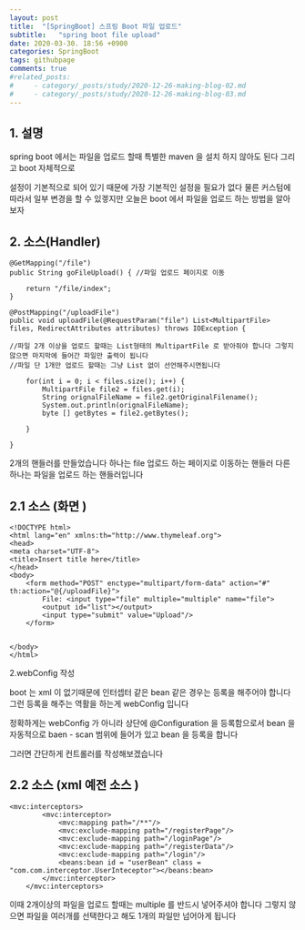 ```yaml
---
layout: post
title:  "[SpringBoot] 스프링 Boot 파일 업로드"
subtitle:   "spring boot file upload"
date: 2020-03-30. 18:56 +0900
categories: SpringBoot
tags: githubpage
comments: true
#related_posts:
#     - category/_posts/study/2020-12-26-making-blog-02.md
#     - category/_posts/study/2020-12-26-making-blog-03.md
---
```


## 1. 설명
spring boot 에서는 파일을 업로드 할때 특별한 maven 을 설치 하지 않아도 된다 그리고 boot 자체적으로 

설정이 기본적으로 되어 있기 때문에 가장 기본적인 설정을 필요가 없다 물른 커스텀에 따라서 일부 변경을 할 수 있겧지만 오늘은 boot 에서 파일을 업로드 하는 방법을 알아보자 



## 2. 소스(Handler)

```
@GetMapping("/file")
public String goFileUpload() { //파일 업로드 페이지로 이동
	
	return "/file/index";
}

@PostMapping("/uploadFile")
public void uploadFile(@RequestParam("file") List<MultipartFile> files, RedirectAttributes attributes) throws IOException {

//파일 2개 이상을 업로드 할때는 List형태의 MultipartFile 로 받아줘야 합니다 그렇지 않으면 마지막에 들어간 파일만 출력이 됩니다 
//파일 단 1개만 업로드 할때는 그냥 List 없이 선언해주시면됩니다 	
	
	for(int i = 0; i < files.size(); i++) {
		MultipartFile file2 = files.get(i);
		String orignalFileName = file2.getOriginalFilename();
		System.out.println(orignalFileName);			
		byte [] getBytes = file2.getBytes();
		
	}
	
}

```
2개의 핸들러를 만들었습니다 하나는 file 업로드 하는 페이지로 이동하는 핸들러 
다른 하나는 파일을 업로드 하는 핸들러입니다 



## 2.1 소스 (화면 )

```
<!DOCTYPE html>
<html lang="en" xmlns:th="http://www.thymeleaf.org">
<head>
<meta charset="UTF-8">
<title>Insert title here</title>
</head>
<body>
	<form method="POST" enctype="multipart/form-data" action="#" th:action="@{/uploadFile}">
		File: <input type="file" multiple="multiple" name="file">
		<output id="list"></output>
		<input type="submit" value="Upload"/>
	</form>
	

</body>
</html>

```
2.webConfig 작성 

boot 는 xml 이 없기때문에 인터셉터 같은 bean 같은 경우는 등록을 해주어야 합니다 그런 등록을 해주는 역활을 하는게 webConfig 입니다

정확하게는 webConfig 가 아니라 상단에 @Configuration 을 등록함으로서 bean 을 자동적으로 baen - scan 범위에 들어가 있고 bean 을 등록을 합니다 


그러면 간단하게 컨트롤러를 작성해보겠습니다 


## 2.2 소스 (xml 예전 소스 )
```
<mvc:interceptors>
		<mvc:interceptor>
			<mvc:mapping path="/**"/>
			<mvc:exclude-mapping path="/registerPage"/>
			<mvc:exclude-mapping path="/loginPage"/>
			<mvc:exclude-mapping path="/registerData"/>
			<mvc:exclude-mapping path="/login"/>
			<beans:bean id = "userBean" class = "com.com.interceptor.UserInteceptor"></beans:bean>
		</mvc:interceptor>
	</mvc:interceptors>

```
이때 2개이상의 파일을 업로드 할때는 multiple 를 반드시 넣어주셔야 합니다 그렇지 않으면 파일을 여러개를 선택한다고 해도 1개의 파일만 넘어아게 됩니다 
